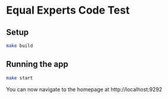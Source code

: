 # Equal Experts Code Test

## Setup

```sh
make build
```

## Running the app

```sh
make start
```

You can now navigate to the homepage at http://localhost:9292
